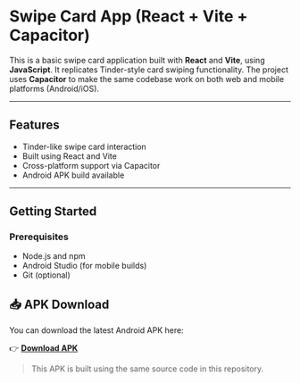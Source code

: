 # Swipe Card App (React + Vite + Capacitor)

This is a basic swipe card application built with **React** and **Vite**, using **JavaScript**. It replicates Tinder-style card swiping functionality. The project uses **Capacitor** to make the same codebase work on both web and mobile platforms (Android/iOS).

---

## Features

- Tinder-like swipe card interaction
- Built using React and Vite
- Cross-platform support via Capacitor
- Android APK build available

---

## Getting Started

### Prerequisites

- Node.js and npm
- Android Studio (for mobile builds)
- Git (optional)

## 📥 APK Download

You can download the latest Android APK here:

👉 **[Download APK]([https://drive.google.com/file/d/1AksIgOuZPKjntqZBuOdBxhjSz8LHdxM_/view?usp=sharing])**

> This APK is built using the same source code in this repository.

